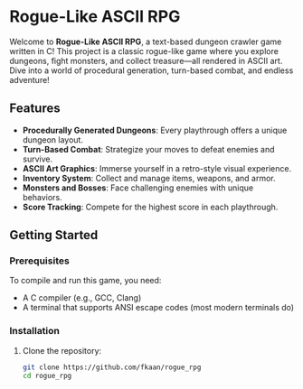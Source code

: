 # Rogue-Like ASCII RPG

Welcome to **Rogue-Like ASCII RPG**, a text-based dungeon crawler game written in C! This project is a classic rogue-like game where you explore dungeons, fight monsters, and collect treasure—all rendered in ASCII art. Dive into a world of procedural generation, turn-based combat, and endless adventure!

## Features

- **Procedurally Generated Dungeons**: Every playthrough offers a unique dungeon layout.
- **Turn-Based Combat**: Strategize your moves to defeat enemies and survive.
- **ASCII Art Graphics**: Immerse yourself in a retro-style visual experience.
- **Inventory System**: Collect and manage items, weapons, and armor.
- **Monsters and Bosses**: Face challenging enemies with unique behaviors.
- **Score Tracking**: Compete for the highest score in each playthrough.

## Getting Started

### Prerequisites

To compile and run this game, you need:
- A C compiler (e.g., GCC, Clang)
- A terminal that supports ANSI escape codes (most modern terminals do)

### Installation

1. Clone the repository:
   ```bash
   git clone https://github.com/fkaan/rogue_rpg
   cd rogue_rpg
